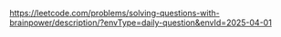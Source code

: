 https://leetcode.com/problems/solving-questions-with-brainpower/description/?envType=daily-question&envId=2025-04-01
